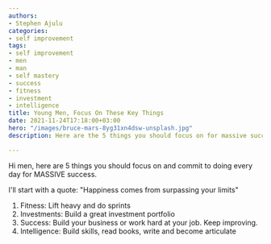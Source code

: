 ```yaml
---
authors:
- Stephen Ajulu
categories:
- self improvement
tags:
- self improvement
- men
- man
- self mastery
- success
- fitness
- investment
- intelligence
title: Young Men, Focus On These Key Things
date: 2021-11-24T17:18:00+03:00
hero: "/images/bruce-mars-8yg31xn4dsw-unsplash.jpg"
description: Here are the 5 things you should focus on for massive success and prosperity

---
```

Hi men, here are 5 things you should focus on and commit to doing every day for MASSIVE success.

I'll start with a quote: "Happiness comes from surpassing your limits"

1. Fitness: Lift heavy and do sprints
2. Investments: Build a great investment portfolio
3. Success: Build your business or work hard at your job. Keep improving.
4. Intelligence: Build skills, read books, write and become articulate